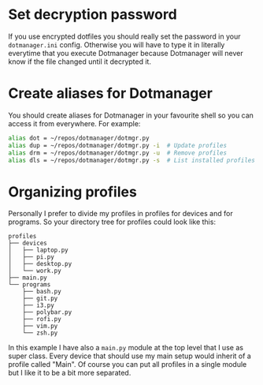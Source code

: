 # Set decryption password
If you use encrypted dotfiles you should really set the password in your `dotmanager.ini` config. Otherwise you will have to type it in literally everytime that you execute Dotmanager because Dotmanager will never know if the file changed until it decrypted it.

# Create aliases for Dotmanager
You should create aliases for Dotmanager in your favourite shell so you can access it from everywhere. For example:
``` bash
alias dot = ~/repos/dotmanager/dotmgr.py
alias dup = ~/repos/dotmanager/dotmgr.py -i  # Update profiles
alias drm = ~/repos/dotmanager/dotmgr.py -u  # Remove profiles
alias dls = ~/repos/dotmanager/dotmgr.py -s  # List installed profiles
```

# Organizing profiles
Personally I prefer to divide my profiles in profiles for devices and for programs. So your directory tree for profiles could look like this:
```
profiles
├── devices
│   ├── laptop.py
│   ├── pi.py
│   ├── desktop.py
│   └── work.py
├── main.py
└── programs
    ├── bash.py
    ├── git.py
    ├── i3.py
    ├── polybar.py
    ├── rofi.py
    ├── vim.py
    └── zsh.py
```
In this example I have also a `main.py` module at the top level that I use as super class. Every device that should use my main setup would inherit of a profile called "Main".
Of course you can put all profiles in a single module but I like it to be a bit more separated.